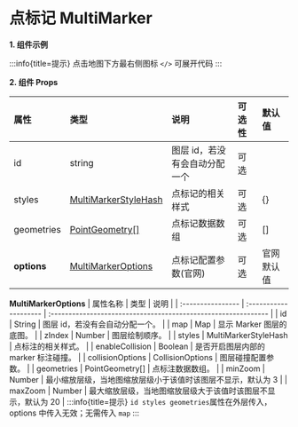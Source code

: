 # 点标记 MultiMarker

**1. 组件示例**

<code src="./demo.tsx"></code>
:::info{title=提示}
点击地图下方最右侧图标 `</>` 可展开代码
:::

**2. 组件 Props**

| 属性        | 类型                                                                               | 说明                          | 可选性 | 默认值     |
| :---------- | :--------------------------------------------------------------------------------- | :---------------------------- | :----- | :--------- |
| id          | string                                                                             | 图层 id，若没有会自动分配一个 | 可选   |            |
| styles      | [MultiMarkerStyleHash](https://lbs.qq.com/webApi/javascriptGL/glDoc/glDocMarker#4) | 点标记的相关样式              | 可选   | {}         |
| geometries  | [PointGeometry[]](https://lbs.qq.com/webApi/javascriptGL/glDoc/glDocMarker#7)      | 点标记数据数组                | 可选   | []         |
| **options** | [MultiMarkerOptions](https://lbs.qq.com/webApi/javascriptGL/glDoc/glDocMarker#2)   | 点标记配置参数(官网)          | 可选   | 官网默认值 |

**MultiMarkerOptions**
| 属性名称 | 类型 | 说明 |
| :---------------- | :-------------------- | :------------------------------------------------------------- |
| id | String | 图层 id，若没有会自动分配一个。 |
| map | Map | 显示 Marker 图层的底图。 |
| zIndex | Number | 图层绘制顺序。 |
| styles | MultiMarkerStyleHash | 点标注的相关样式。 |
| enableCollision | Boolean | 是否开启图层内部的 marker 标注碰撞。 |
| collisionOptions | CollisionOptions | 图层碰撞配置参数。 |
| geometries | PointGeometry[] | 点标注数据数组。 |
| minZoom | Number | 最小缩放层级，当地图缩放层级小于该值时该图层不显示，默认为 3 |
| maxZoom | Number | 最大缩放层级，当地图缩放层级大于该值时该图层不显示，默认为 20 |
:::info{title=提示}
`id styles geometries`属性在外层传入，options 中传入无效；无需传入 `map`
:::
